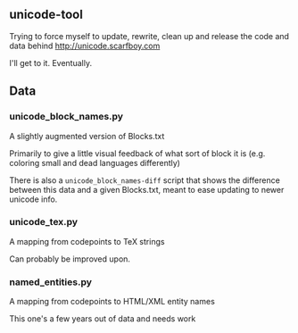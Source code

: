 ## unicode-tool

Trying to force  myself to update, rewrite, clean up and release the code and data behind http://unicode.scarfboy.com

I'll get to it. Eventually.



## Data

### unicode_block_names.py

A slightly augmented version of Blocks.txt

Primarily to give a little visual feedback of what sort of block it is (e.g. coloring small and dead languages differently)

There is also a `unicode_block_names-diff` script that shows the difference between this data and a given Blocks.txt, meant to ease updating to newer unicode info.


### unicode_tex.py

A mapping from codepoints to TeX strings

Can probably be improved upon.


### named_entities.py

A mapping from codepoints to HTML/XML entity names

This one's a few years out of data and needs work





